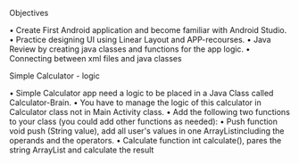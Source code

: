 Objectives

• Create First Android application and become familiar with Android Studio.
• Practice designing UI using Linear Layout and APP-recourses.
• Java Review by creating java classes and functions for the app logic.
• Connecting between xml files and java classes

Simple Calculator - logic

• Simple Calculator app need a logic to be 
placed in a Java Class called Calculator-Brain.
• You have to manage the logic of this calculator 
in Calculator class not in Main Activity class.
• Add the following two functions to your class 
(you could add other functions as needed):
• Push function void push (String 
value), add all user's values in one 
ArrayListincluding the operands and the 
operators.
• Calculate function int calculate(), pares 
the string ArrayList and calculate 
the result
